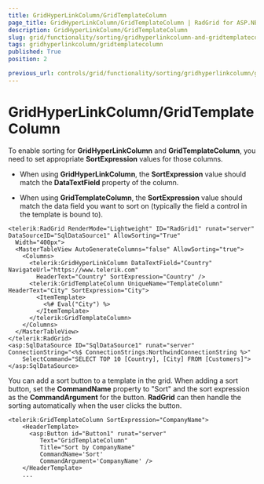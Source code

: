 ```yaml
---
title: GridHyperLinkColumn/GridTemplateColumn
page_title: GridHyperLinkColumn/GridTemplateColumn | RadGrid for ASP.NET AJAX Documentation
description: GridHyperLinkColumn/GridTemplateColumn
slug: grid/functionality/sorting/gridhyperlinkcolumn-and-gridtemplatecolumn
tags: gridhyperlinkcolumn/gridtemplatecolumn
published: True
position: 2

previous_url: controls/grid/functionality/sorting/gridhyperlinkcolumn/gridhyperlinkcolumn-and-gridtemplatecolumn
---
```


# GridHyperLinkColumn/GridTemplateColumn



To enable sorting for **GridHyperLinkColumn** and **GridTemplateColumn**, you need to set appropriate **SortExpression** values for those columns.

* When using **GridHyperLinkColumn**, the **SortExpression** value should match the **DataTextField** property of the column.

* When using **GridTemplateColumn**, the **SortExpression** value should match the data field you want to sort on (typically the field a control in the template is bound to).

````ASP.NET
<telerik:RadGrid RenderMode="Lightweight" ID="RadGrid1" runat="server" DataSourceID="SqlDataSource1" AllowSorting="True"
  Width="400px">
  <MasterTableView AutoGenerateColumns="false" AllowSorting="true">
    <Columns>
      <telerik:GridHyperLinkColumn DataTextField="Country" NavigateUrl="https://www.telerik.com"
        HeaderText="Country" SortExpression="Country" />
      <telerik:GridTemplateColumn UniqueName="TemplateColumn" HeaderText="City" SortExpression="City">
        <ItemTemplate>
          <%# Eval("City") %>
        </ItemTemplate>
      </telerik:GridTemplateColumn>
    </Columns>
  </MasterTableView>
</telerik:RadGrid>
<asp:SqlDataSource ID="SqlDataSource1" runat="server" ConnectionString="<%$ ConnectionStrings:NorthwindConnectionString %>"
    SelectCommand="SELECT TOP 10 [Country], [City] FROM [Customers]">
</asp:SqlDataSource>
````



You can add a sort button to a template in the grid. When adding a sort button, set the **CommandName** property to "Sort" and the sort expression as the **CommandArgument** for the button. **RadGrid** can then handle the sorting automatically when the user clicks the button.

````ASP.NET
<telerik:GridTemplateColumn SortExpression="CompanyName">
    <HeaderTemplate>
      <asp:Button id="Button1" runat="server"
         Text="GridTemplateColumn"
         Title="Sort by CompanyName"
         CommandName='Sort'
         CommandArgument='CompanyName' />
    </HeaderTemplate>
    ...			
````


